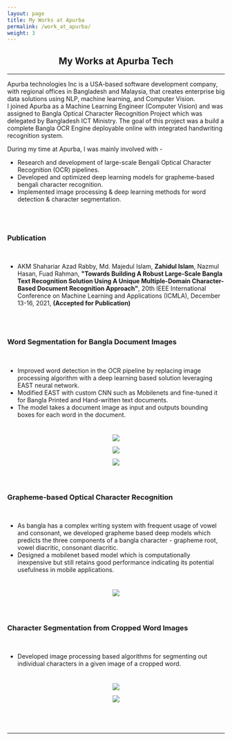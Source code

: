 ```yaml
---
layout: page
title: My Works at Apurba
permalink: /work_at_apurba/
weight: 3
---
```

<div align="center">
<h2><b>My Works</b> at Apurba Tech</h2>
</div>
<hr/>
<h7 style="text-align: justify;">Apurba technologies Inc is a USA-based software development company, with regional offices in Bangladesh and Malaysia, that creates enterprise big data solutions using NLP, machine learning, and Computer Vision.
</h7>
<br/>
<h7 style="text-align: justify;">I joined Apurba as a Machine Learning Engineer (Computer Vision) and was assigned to Bangla Optical Character Recognition Project which was delegated by Bangladesh ICT Ministry. The goal of this project was a build a complete Bangla OCR Engine deployable online with integrated handwriting recognition system.
</h7>
<br/>

During my time at Apurba, I was mainly involved with -
<br/>
<ul>
  <li>Research and development of large-scale Bengali Optical Character Recognition (OCR) pipelines.</li>
  <li>Developed and optimized deep learning models for grapheme-based bengali character recognition.</li>
  <li>Implemented image processing & deep learning methods for word detection & character segmentation.</li>
</ul>


<br/>
<br/>

<!-- <left_right>
<span><h3 align="left"><b>Publications</b></h3></span>
<span>{% include elements/button_nt.html link="https://orcid.org/0000-0001-8246-632X" text="ORCID Profile" %}</span>
</left_right>
<div class="row">
{% include research/timeline.html %}
</div>

<br/>
<br/> -->


<h3 align="left"><b>Publication</b></h3>
<br/>

<ul>
  <li>AKM Shahariar Azad Rabby, Md. Majedul Islam, <b>Zahidul Islam</b>, Nazmul Hasan, Fuad Rahman, <b>"Towards Building A Robust Large-Scale Bangla Text Recognition Solution Using A Unique Multiple-Domain Character-Based Document Recognition Approach"</b>, 20th IEEE International Conference on Machine Learning and Applications (ICMLA), December 13-16, 2021, <b>(Accepted for Publication)</b> </li>
</ul>
<br/>
<br/>


<h3 align="left"><b>Word Segmentation for Bangla Document Images</b></h3>
<br/>

<ul>
  <li>Improved word detection in the OCR pipeline by replacing image processing algorithm with a deep learning based solution leveraging EAST neural network.</li>
  <li>Modified EAST with custom CNN such as Mobilenets and fine-tuned it for Bangla Printed and Hand-written text documents.</li>
  <li>The model takes a document image as input and outputs bounding boxes for each word in the document.</li><br/>
</ul>

<div class="row" style="justify-content:center;align-items:center;">
  <div class="column" align="center">
    <img src="https://zahid58.github.io/images/work/apurba/inputoutput.jpg" hspace="6" vspace="6">
  </div>
  <div class="column" align="center">
    <img src="https://zahid58.github.io/images/work/apurba/east.jpg" hspace="6" vspace="6">
  </div>
    <div class="column" align="center">
    <img src="https://zahid58.github.io/images/work/apurba/output.jpg" hspace="6" vspace="6">
  </div>
</div>

<br/>
<br/>

<h3 align="left"><b>Grapheme-based Optical Character Recognition</b></h3>
<br/>

<ul>
  <li>As bangla has a complex writing system with frequent usage of vowel and consonant, we developed grapheme based deep models which predicts the three components of a bangla character - grapheme root, vowel diacritic, consonant diacritic.</li>
  <li>Designed a mobilenet based model which is computationally inexpensive but still retains good performance indicating its potential usefulness in mobile applications.</li>
  <br/>
</ul>

<div class="row" style="justify-content:center;align-items:center;">
  <div class="column" align="center">
    <img src="https://zahid58.github.io/images/work/apurba/grapheme.jpg" hspace="6" vspace="6">
  </div>
</div>

<br/>
<br/>

<h3 align="left"><b>Character Segmentation from Cropped Word Images</b></h3>
<br/>

<ul>
  <li>Developed image processing based algorithms for segmenting out individual characters in a given image of a cropped word.</li>
  <br/>
</ul>

<div class="row" style="justify-content:center;align-items:center;">
  <div class="column" align="center">
    <img src="https://zahid58.github.io/images/work/apurba/charseg2.jpg" hspace="6" vspace="6">
  </div>
    <div class="column" align="center">
    <img src="https://zahid58.github.io/images/work/apurba/charseg.jpg" hspace="6" vspace="6">
  </div>
</div>

<br/>
<br/>

<br/>
<hr/>